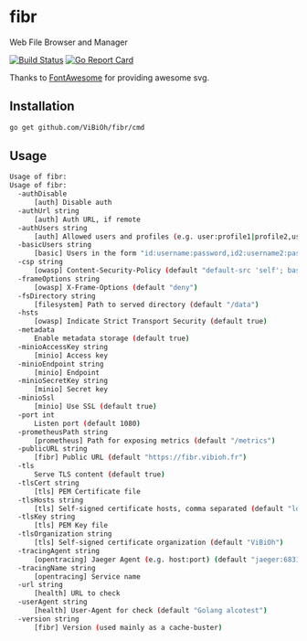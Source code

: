 # fibr

Web File Browser and Manager

[![Build Status](https://travis-ci.org/ViBiOh/fibr.svg?branch=master)](https://travis-ci.org/ViBiOh/fibr)
[![Go Report Card](https://goreportcard.com/badge/github.com/ViBiOh/fibr)](https://goreportcard.com/report/github.com/ViBiOh/fibr)

Thanks to [FontAwesome](https://fontawesome.com) for providing awesome svg.

## Installation

```bash
go get github.com/ViBiOh/fibr/cmd
```

## Usage

```bash
Usage of fibr:
Usage of fibr:
  -authDisable
      [auth] Disable auth
  -authUrl string
      [auth] Auth URL, if remote
  -authUsers string
      [auth] Allowed users and profiles (e.g. user:profile1|profile2,user2:profile3). Empty allow any identified user
  -basicUsers string
      [basic] Users in the form "id:username:password,id2:username2:password2"
  -csp string
      [owasp] Content-Security-Policy (default "default-src 'self'; base-uri 'self'")
  -frameOptions string
      [owasp] X-Frame-Options (default "deny")
  -fsDirectory string
      [filesystem] Path to served directory (default "/data")
  -hsts
      [owasp] Indicate Strict Transport Security (default true)
  -metadata
      Enable metadata storage (default true)
  -minioAccessKey string
      [minio] Access key
  -minioEndpoint string
      [minio] Endpoint
  -minioSecretKey string
      [minio] Secret key
  -minioSsl
      [minio] Use SSL (default true)
  -port int
      Listen port (default 1080)
  -prometheusPath string
      [prometheus] Path for exposing metrics (default "/metrics")
  -publicURL string
      [fibr] Public URL (default "https://fibr.vibioh.fr")
  -tls
      Serve TLS content (default true)
  -tlsCert string
      [tls] PEM Certificate file
  -tlsHosts string
      [tls] Self-signed certificate hosts, comma separated (default "localhost")
  -tlsKey string
      [tls] PEM Key file
  -tlsOrganization string
      [tls] Self-signed certificate organization (default "ViBiOh")
  -tracingAgent string
      [opentracing] Jaeger Agent (e.g. host:port) (default "jaeger:6831")
  -tracingName string
      [opentracing] Service name
  -url string
      [health] URL to check
  -userAgent string
      [health] User-Agent for check (default "Golang alcotest")
  -version string
      [fibr] Version (used mainly as a cache-buster)
```

